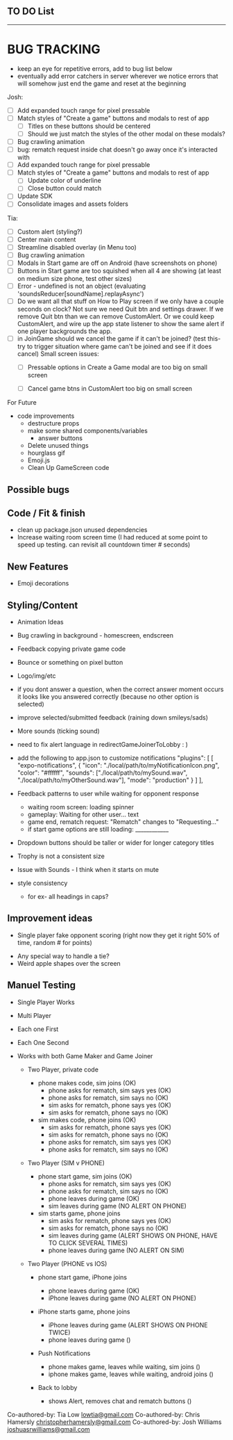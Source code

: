 ## TO DO List
***************************

 # BUG TRACKING
 - keep an eye for repetitive errors, add to bug list below
 - eventually add error catchers in server wherever we notice errors that will somehow just end the game and reset at the beginning

Josh:
- [ ] Add expanded touch range for pixel pressable
- [ ] Match styles of "Create a game" buttons and modals to rest of app
  - [ ] Titles on these buttons should be centered
  - [ ] Should we just match the styles of the other modal on these modals?
- [ ] Bug crawling animation
- [ ] bug: rematch request inside chat doesn't go away once it's interacted with
- [ ] Add expanded touch range for pixel pressable
- [ ] Match styles of "Create a game" buttons and modals to rest of app
  - [ ] Update color of underline
  - [ ] Close button could match
- [ ] Update SDK
- [ ] Consolidate images and assets folders

Tia: 
- [ ] Custom alert (styling?)
- [ ] Center main content
- [ ] Streamline disabled overlay (in Menu too)
- [ ] Bug crawling animation
- [ ] Modals in Start game are off on Android (have screenshots on phone)
- [ ] Buttons in Start game are too squished when all 4 are showing (at least on medium size phone, test other sizes)
- [ ] Error - undefined is not an object (evaluating 'soundsReducer[soundName].replayAsync')  
- [ ] Do we want all that stuff on How to Play screen if we only have a couple seconds on clock? Not sure we need Quit btn and settings drawer. If we remove Quit btn than we can remove CustomAlert. Or we could keep CustomAlert, and wire up the app state listener to show the same alert if one player backgrounds the app.
- [ ] in JoinGame should we cancel the game if it can't be joined? (test this- try to trigger situation where game can't be joined and see if it does cancel)
Small screen issues:
  - [ ] Pressable options in Create a Game modal are too big on small screen
  - [ ] Cancel game btns in CustomAlert too big on small screen




For Future
- code improvements
  - destructure props
  - make some shared components/variables
    - answer buttons
  - Delete unused things
   - hourglass gif
   - Emoji.js
  - Clean Up GameScreen code
 

## Possible bugs

## Code / Fit & finish
- clean up package.json unused dependencies
- Increase waiting room screen time (I had reduced at some point to speed up testing. can revisit all countdown timer # seconds)


## New Features
* Emoji decorations 

## Styling/Content
- Animation Ideas
 - Bug crawling in background - homescreen, endscreen
 - Feedback copying private game code
 - Bounce or something on pixel button
 
 

- Logo/img/etc
- if you dont answer a question, when the correct answer moment occurs it looks like you answered correctly (because no other option is selected)
- improve selected/submitted feedback (raining down smileys/sads)
- More sounds (ticking sound)
- need to fix alert language in redirectGameJoinerToLobby   : )
- add the following to app.json to customize notifications
    "plugins": [
      [
        "expo-notifications",
        {
          "icon": "./local/path/to/myNotificationIcon.png",
          "color": "#ffffff",
          "sounds": ["./local/path/to/mySound.wav", "./local/path/to/myOtherSound.wav"],
          "mode": "production"
        }
      ]
    ],
- Feedback patterns to user while waiting for opponent response
    - waiting room screen: loading spinner
    - gameplay: Waiting for other user... text
    - game end, rematch request: "Rematch" changes to "Requesting..." 
    - if start game options are still loading: ____________
- Dropdown buttons should be taller or wider for longer category titles
- Trophy is not a consistent size
- Issue with Sounds - I think when it starts on mute
- style consistency
  - for ex- all headings in caps?

## Improvement ideas
* Single player fake opponent scoring (right now they get it right 50% of time, random # for points)
- Any special way to handle a tie?
- Weird apple shapes over the screen

## Manuel Testing
- Single Player Works
- Multi Player
- Each one First
- Each One Second
- Works with both Game Maker and Game Joiner 

  - Two Player, private code
    - phone makes code, sim joins (OK)
        - phone asks for rematch, sim says yes (OK)
        - phone asks for rematch, sim says no (OK)
        - sim asks for rematch, phone says yes (OK)
        - sim asks for rematch, phone says no (OK)
    - sim makes code, phone joins (OK)
        - sim asks for rematch, phone says yes (OK)
        - sim asks for rematch, phone says no (OK)
        - phone asks for rematch, sim says yes (OK)
        - phone asks for rematch, sim says no (OK)

  - Two Player (SIM v PHONE)
    - phone start game, sim joins (OK)
        - phone asks for rematch, sim says yes (OK)
        - phone asks for rematch, sim says no (OK)
        - phone leaves during game (OK)
        - sim leaves during game (NO ALERT ON PHONE)
    - sim starts game, phone joins
        - sim asks for rematch, phone says yes (OK)
        - sim asks for rematch, phone says no (OK)
        - sim leaves during game (ALERT SHOWS ON PHONE, HAVE TO CLICK SEVERAL TIMES)
        - phone leaves during game (NO ALERT ON SIM)

  - Two Player (PHONE vs IOS)
    - phone start game, iPhone joins
        - phone leaves during game (OK)
        - iPhone leaves during game (NO ALERT ON PHONE)
    - iPhone starts game, phone joins
        - iPhone leaves during game (ALERT SHOWS ON PHONE TWICE)
        - phone leaves during game ()

    - Push Notifications
      - phone makes game, leaves while waiting, sim joins ()
      - iphone makes game, leaves while waiting, android joins ()

    - Back to lobby
      - shows Alert, removes chat and rematch buttons ()



Co-authored-by: Tia Low <lowtia@gmail.com>
Co-authored-by: Chris Hamersly <christopherhamersly@gmail.com>
Co-authored-by: Josh Williams <joshuasrwilliams@gmail.com>
